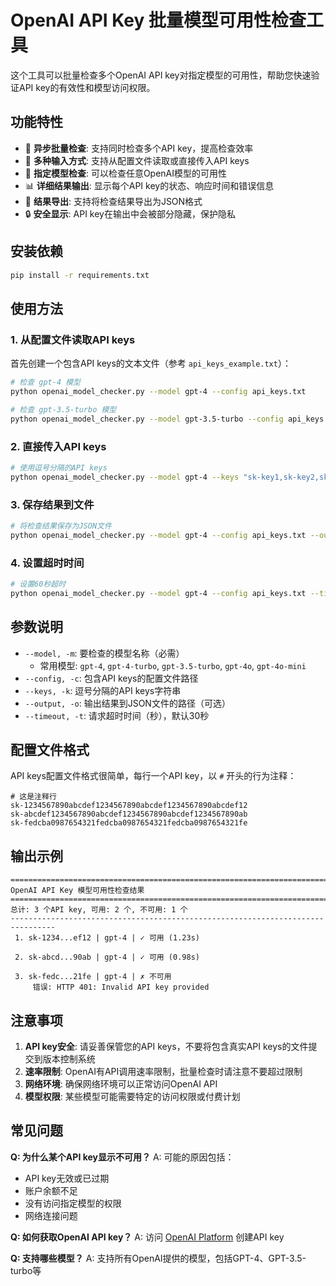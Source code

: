 # OpenAI API Key 批量模型可用性检查工具

这个工具可以批量检查多个OpenAI API key对指定模型的可用性，帮助您快速验证API key的有效性和模型访问权限。

## 功能特性

- 🚀 **异步批量检查**: 支持同时检查多个API key，提高检查效率
- 📝 **多种输入方式**: 支持从配置文件读取或直接传入API keys
- 🎯 **指定模型检查**: 可以检查任意OpenAI模型的可用性
- 📊 **详细结果输出**: 显示每个API key的状态、响应时间和错误信息
- 💾 **结果导出**: 支持将检查结果导出为JSON格式
- 🔒 **安全显示**: API key在输出中会被部分隐藏，保护隐私

## 安装依赖

```bash
pip install -r requirements.txt
```

## 使用方法

### 1. 从配置文件读取API keys

首先创建一个包含API keys的文本文件（参考 `api_keys_example.txt`）：

```bash
# 检查 gpt-4 模型
python openai_model_checker.py --model gpt-4 --config api_keys.txt

# 检查 gpt-3.5-turbo 模型
python openai_model_checker.py --model gpt-3.5-turbo --config api_keys.txt
```

### 2. 直接传入API keys

```bash
# 使用逗号分隔的API keys
python openai_model_checker.py --model gpt-4 --keys "sk-key1,sk-key2,sk-key3"
```

### 3. 保存结果到文件

```bash
# 将检查结果保存为JSON文件
python openai_model_checker.py --model gpt-4 --config api_keys.txt --output results.json
```

### 4. 设置超时时间

```bash
# 设置60秒超时
python openai_model_checker.py --model gpt-4 --config api_keys.txt --timeout 60
```

## 参数说明

- `--model, -m`: 要检查的模型名称（必需）
  - 常用模型: `gpt-4`, `gpt-4-turbo`, `gpt-3.5-turbo`, `gpt-4o`, `gpt-4o-mini`
- `--config, -c`: 包含API keys的配置文件路径
- `--keys, -k`: 逗号分隔的API keys字符串
- `--output, -o`: 输出结果到JSON文件的路径（可选）
- `--timeout, -t`: 请求超时时间（秒），默认30秒

## 配置文件格式

API keys配置文件格式很简单，每行一个API key，以 `#` 开头的行为注释：

```
# 这是注释行
sk-1234567890abcdef1234567890abcdef1234567890abcdef12
sk-abcdef1234567890abcdef1234567890abcdef1234567890ab
sk-fedcba0987654321fedcba0987654321fedcba0987654321fe
```

## 输出示例

```
================================================================================
OpenAI API Key 模型可用性检查结果
================================================================================
总计: 3 个API key, 可用: 2 个, 不可用: 1 个
--------------------------------------------------------------------------------
 1. sk-1234...ef12 | gpt-4 | ✓ 可用 (1.23s)

 2. sk-abcd...90ab | gpt-4 | ✓ 可用 (0.98s)

 3. sk-fedc...21fe | gpt-4 | ✗ 不可用
     错误: HTTP 401: Invalid API key provided
```

## 注意事项

1. **API key安全**: 请妥善保管您的API keys，不要将包含真实API keys的文件提交到版本控制系统
2. **速率限制**: OpenAI有API调用速率限制，批量检查时请注意不要超过限制
3. **网络环境**: 确保网络环境可以正常访问OpenAI API
4. **模型权限**: 某些模型可能需要特定的访问权限或付费计划

## 常见问题

**Q: 为什么某个API key显示不可用？**
A: 可能的原因包括：
- API key无效或已过期
- 账户余额不足
- 没有访问指定模型的权限
- 网络连接问题

**Q: 如何获取OpenAI API key？**
A: 访问 [OpenAI Platform](https://platform.openai.com/api-keys) 创建API key

**Q: 支持哪些模型？**
A: 支持所有OpenAI提供的模型，包括GPT-4、GPT-3.5-turbo等
